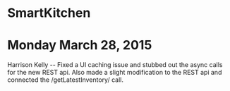 # SmartKitchen

Monday March 28, 2015
=====================

Harrison Kelly -- Fixed a UI caching issue and stubbed out the async calls for the new REST api. Also
    made a slight modification to the REST api and connected the /getLatestInventory/ call.
